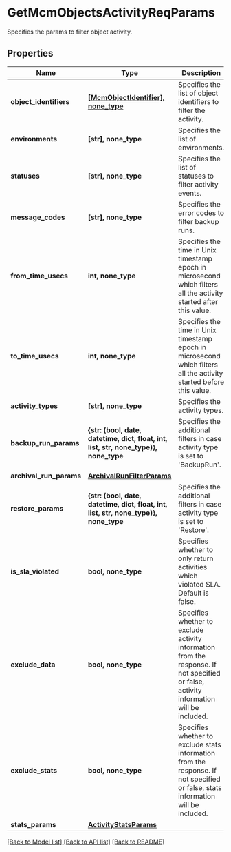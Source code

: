 # GetMcmObjectsActivityReqParams

Specifies the params to filter object activity.

## Properties
Name | Type | Description | Notes
------------ | ------------- | ------------- | -------------
**object_identifiers** | [**[McmObjectIdentifier], none_type**](McmObjectIdentifier.md) | Specifies the list of object identifiers to filter the activity. | [optional] 
**environments** | **[str], none_type** | Specifies the list of environments. | [optional] 
**statuses** | **[str], none_type** | Specifies the list of statuses to filter activity events. | [optional] 
**message_codes** | **[str], none_type** | Specifies the error codes to filter backup runs. | [optional] 
**from_time_usecs** | **int, none_type** | Specifies the time in Unix timestamp epoch in microsecond which filters all the activity started after this value. | [optional] 
**to_time_usecs** | **int, none_type** | Specifies the time in Unix timestamp epoch in microsecond which filters all the activity started before this value. | [optional] 
**activity_types** | **[str], none_type** | Specifies the activity types. | [optional] 
**backup_run_params** | **{str: (bool, date, datetime, dict, float, int, list, str, none_type)}, none_type** | Specifies the additional filters in case activity type is set to &#39;BackupRun&#39;. | [optional] 
**archival_run_params** | [**ArchivalRunFilterParams**](ArchivalRunFilterParams.md) |  | [optional] 
**restore_params** | **{str: (bool, date, datetime, dict, float, int, list, str, none_type)}, none_type** | Specifies the additional filters in case activity type is set to &#39;Restore&#39;. | [optional] 
**is_sla_violated** | **bool, none_type** | Specifies whether to only return activities which violated SLA. Default is false. | [optional] 
**exclude_data** | **bool, none_type** | Specifies whether to exclude activity information from the response. If not specified or false, activity information will be included. | [optional] 
**exclude_stats** | **bool, none_type** | Specifies whether to exclude stats information from the response. If not specified or false, stats information will be included. | [optional] 
**stats_params** | [**ActivityStatsParams**](ActivityStatsParams.md) |  | [optional] 

[[Back to Model list]](../README.md#documentation-for-models) [[Back to API list]](../README.md#documentation-for-api-endpoints) [[Back to README]](../README.md)


